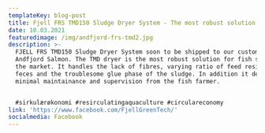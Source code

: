 ```yaml
---
templateKey: blog-post
title: Fjell FRS TMD150 Sludge Dryer System - The most robust solution in the market!
date: 10.03.2021
featuredimage: /img/andfjord-frs-tmd2.jpg
description: >-
  FJELL FRS TMD150 Sludge Dryer System soon to be shipped to our customer
  Andfjord Salmon. The TMD dryer is the most robust solution for fish sludge in
  the market. It handles the lack of fibres, varying ratio of feed residues vs
  feces and the troublesome glue phase of the sludge. In addition it demands
  minimal maintainance and supervision from the fish farmer.


  #sirkulærøkonomi #resirculatingaquaculture #circulareconomy
link: 'https://www.facebook.com/FjellGreenTech/'
socialmedia: Facebook
---
```


